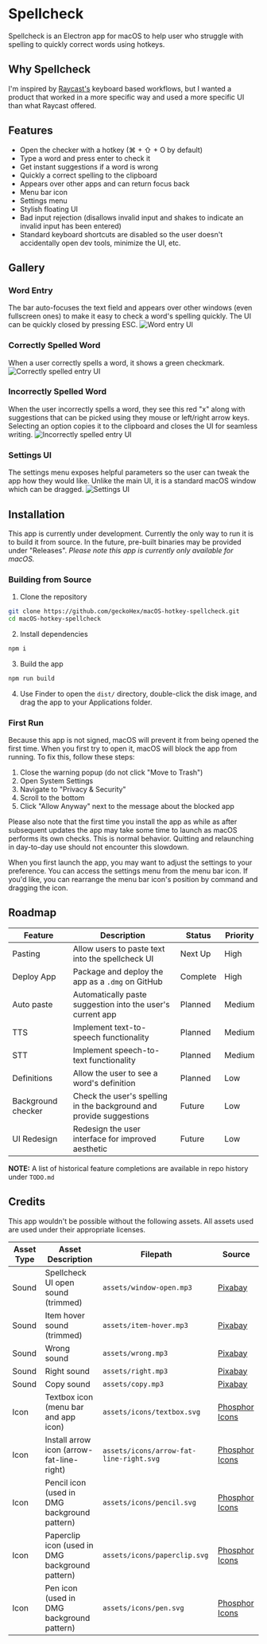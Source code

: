 # Spellcheck
Spellcheck is an Electron app for macOS to help user who struggle with spelling to quickly correct words using hotkeys.

## Why Spellcheck
I'm inspired by [Raycast's](https://www.raycast.com/) keyboard based workflows, but I wanted a product that worked in a more specific way and used a more specific UI than what Raycast offered.

## Features
- Open the checker with a hotkey (⌘ + ⇧ + O by default)
- Type a word and press enter to check it
- Get instant suggestions if a word is wrong
- Quickly a correct spelling to the clipboard
- Appears over other apps and can return focus back
- Menu bar icon
- Settings menu
- Stylish floating UI
- Bad input rejection (disallows invalid input and shakes to indicate an invalid input has been entered)
- Standard keyboard shortcuts are disabled so the user doesn't accidentally open dev tools, minimize the UI, etc.

## Gallery
### Word Entry
The bar auto-focuses the text field and appears over other windows (even fullscreen ones) to make it easy to check a word's spelling quickly. The UI can be quickly closed by pressing ESC.
![Word entry UI](readme/word-entry.png)

### Correctly Spelled Word
When a user correctly spells a word, it shows a green checkmark.
![Correctly spelled entry UI](readme/correct-word.png)

### Incorrectly Spelled Word
When the user incorrectly spells a word, they see this red "x" along with suggestions that can be picked using they mouse or left/right arrow keys. Selecting an option copies it to the clipboard and closes the UI for seamless writing.
![Incorrectly spelled entry UI](readme/wrong-word.png)

### Settings UI
The settings menu exposes helpful parameters so the user can tweak the app how they would like. Unlike the main UI, it is a standard macOS window which can be dragged.
![Settings UI](readme/settings.png)

## Installation
This app is currently under development. Currently the only way to run it is to build it from source. In the future, pre-built binaries may be provided under "Releases". *Please note this app is currently only available for macOS.*

### Building from Source
1. Clone the repository
```bash
git clone https://github.com/geckoHex/macOS-hotkey-spellcheck.git
cd macOS-hotkey-spellcheck
```
2. Install dependencies
```bash
npm i
```
3. Build the app
```bash
npm run build
```

4. Use Finder to open the `dist/` directory, double-click the disk image, and drag the app to your Applications folder.

### First Run
Because this app is not signed, macOS will prevent it from being opened the first time. When you first try to open it, macOS will block the app from running. To fix this, follow these steps:
1. Close the warning popup (do not click "Move to Trash")
2. Open System Settings
3. Navigate to "Privacy & Security"
4. Scroll to the bottom
5. Click "Allow Anyway" next to the message about the blocked app

Please also note that the first time you install the app as while as after subsequent updates the app may take some time to launch as macOS performs its own checks. This is normal behavior. Quitting and relaunching in day-to-day use should not encounter this slowdown.

When you first launch the app, you may want to adjust the settings to your preference. You can access the settings menu from the menu bar icon. If you'd like, you can rearrange the menu bar icon's position by command and dragging the icon.

## Roadmap
| Feature               | Description                                                         | Status       | Priority   |
|-----------------------|---------------------------------------------------------------------|--------------|------------|
| Pasting               | Allow users to paste text into the spellcheck UI                    | Next Up      | High       |
| Deploy App            | Package and deploy the app as a `.dmg` on GitHub                    | Complete     | High       |
| Auto paste            | Automatically paste suggestion into the user's current app          | Planned      | Medium     |
| TTS                   | Implement text-to-speech functionality                              | Planned      | Medium     |
| STT                   | Implement speech-to-text functionality                              | Planned      | Medium     |
| Definitions           | Allow the user to see a word's definition                           | Planned      | Low        |
| Background checker    | Check the user's spelling in the background and provide suggestions | Future       | Low        |
| UI Redesign           | Redesign the user interface for improved aesthetic                  | Future       | Low        |

**NOTE:** A list of historical feature completions are available in repo history under `TODO.md`

## Credits
This app wouldn't be possible without the following assets. All assets used are used under their appropriate licenses.

| Asset Type | Asset Description                               | Filepath                                | Source                                                                   |
|------------|-------------------------------------------------|-----------------------------------------|--------------------------------------------------------------------------|
| Sound      | Spellcheck UI open sound (trimmed)              | `assets/window-open.mp3`                | [Pixabay](https://pixabay.com/sound-effects/ui-sounds-pack-3-15-359713/) |
| Sound      | Item hover sound (trimmed)                      | `assets/item-hover.mp3`                 | [Pixabay](https://pixabay.com/sound-effects/ui-sounds-pack-4-9-359736/)  |
| Sound      | Wrong sound                                     | `assets/wrong.mp3`                      | [Pixabay](https://pixabay.com/sound-effects/ui-sounds-pack-5-4-359761/)  |
| Sound      | Right sound                                     | `assets/right.mp3`                      | [Pixabay](https://pixabay.com/sound-effects/ui-sound-374228/)            |
| Sound      | Copy sound                                      | `assets/copy.mp3`                       | [Pixabay](https://pixabay.com/sound-effects/ui-sounds-pack-3-8-359730/)  |
| Icon       | Textbox icon (menu bar and app icon)            | `assets/icons/textbox.svg`              | [Phosphor Icons](https://phosphoricons.com/)                             |
| Icon       | Install arrow icon (arrow-fat-line-right)       | `assets/icons/arrow-fat-line-right.svg` | [Phosphor Icons](https://phosphoricons.com/)                             |
| Icon       | Pencil icon (used in DMG background pattern)    | `assets/icons/pencil.svg`               | [Phosphor Icons](https://phosphoricons.com/)                             |
| Icon       | Paperclip icon (used in DMG background pattern) | `assets/icons/paperclip.svg`            | [Phosphor Icons](https://phosphoricons.com/)                             |
| Icon       | Pen icon (used in DMG background pattern)       | `assets/icons/pen.svg`                  | [Phosphor Icons](https://phosphoricons.com/)                             |